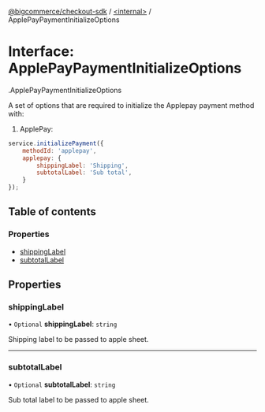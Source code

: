 [@bigcommerce/checkout-sdk](../README.md) / [<internal\>](../modules/internal_.md) / ApplePayPaymentInitializeOptions

# Interface: ApplePayPaymentInitializeOptions

[<internal>](../modules/internal_.md).ApplePayPaymentInitializeOptions

A set of options that are required to initialize the Applepay payment method with:

1) ApplePay:

```js
service.initializePayment({
    methodId: 'applepay',
    applepay: {
        shippingLabel: 'Shipping',
        subtotalLabel: 'Sub total',
    }
});
```

## Table of contents

### Properties

- [shippingLabel](internal_.ApplePayPaymentInitializeOptions.md#shippinglabel)
- [subtotalLabel](internal_.ApplePayPaymentInitializeOptions.md#subtotallabel)

## Properties

### shippingLabel

• `Optional` **shippingLabel**: `string`

Shipping label to be passed to apple sheet.

___

### subtotalLabel

• `Optional` **subtotalLabel**: `string`

Sub total label to be passed to apple sheet.
